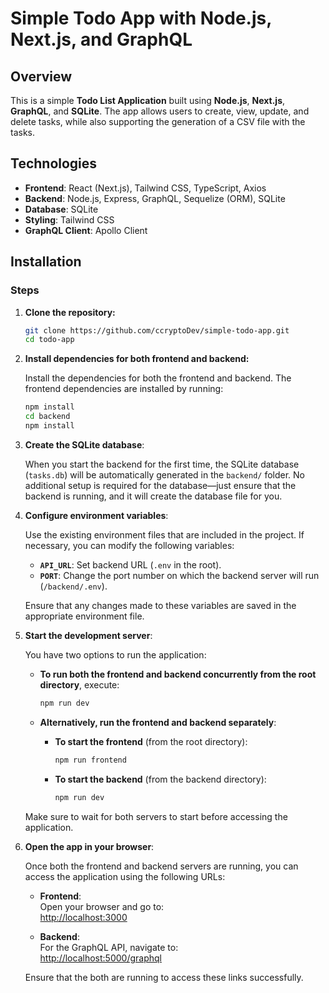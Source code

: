 # Simple Todo App with Node.js, Next.js, and GraphQL

## Overview

This is a simple **Todo List Application** built using **Node.js**, **Next.js**, **GraphQL**, and **SQLite**. The app allows users to create, view, update, and delete tasks, while also supporting the generation of a CSV file with the tasks.

## Technologies

- **Frontend**: React (Next.js), Tailwind CSS, TypeScript, Axios
- **Backend**: Node.js, Express, GraphQL, Sequelize (ORM), SQLite
- **Database**: SQLite
- **Styling**: Tailwind CSS
- **GraphQL Client**: Apollo Client

## Installation

### Steps

1. **Clone the repository:**

   ```bash
   git clone https://github.com/ccryptoDev/simple-todo-app.git
   cd todo-app
   ```

2. **Install dependencies for both frontend and backend:**

   Install the dependencies for both the frontend and backend. The frontend dependencies are installed by running:

   ```bash
   npm install
   cd backend
   npm install
   ```

3. **Create the SQLite database**:

   When you start the backend for the first time, the SQLite database (`tasks.db`) will be automatically generated in the `backend/` folder. No additional setup is required for the database—just ensure that the backend is running, and it will create the database file for you.


4. **Configure environment variables**:

   Use the existing environment files that are included in the project. If necessary, you can modify the following variables:

   - **`API_URL`**: Set backend URL (`.env` in the root).
   - **`PORT`**: Change the port number on which the backend server will run (`/backend/.env`).

   Ensure that any changes made to these variables are saved in the appropriate environment file.


5. **Start the development server**:

   You have two options to run the application:

   - **To run both the frontend and backend concurrently from the root directory**, execute:
   
     ```bash
     npm run dev
     ```

   - **Alternatively, run the frontend and backend separately**:

     - **To start the frontend** (from the root directory):
       ```bash
       npm run frontend
       ```

     - **To start the backend** (from the backend directory):
       ```bash
       npm run dev
       ```

   Make sure to wait for both servers to start before accessing the application.

6. **Open the app in your browser**:

   Once both the frontend and backend servers are running, you can access the application using the following URLs:

   - **Frontend**:  
     Open your browser and go to:  
     [http://localhost:3000](http://localhost:3000)

   - **Backend**:  
     For the GraphQL API, navigate to:  
     [http://localhost:5000/graphql](http://localhost:5000/graphql)

   Ensure that the both are running to access these links successfully.
